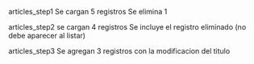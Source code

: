 articles_step1
    Se cargan 5 registros
    Se elimina 1

articles_step2
    se cargan 4 registros
    Se incluye el registro eliminado (no debe aparecer al listar)

articles_step3
    Se agregan 3 registros con la modificacion del titulo
